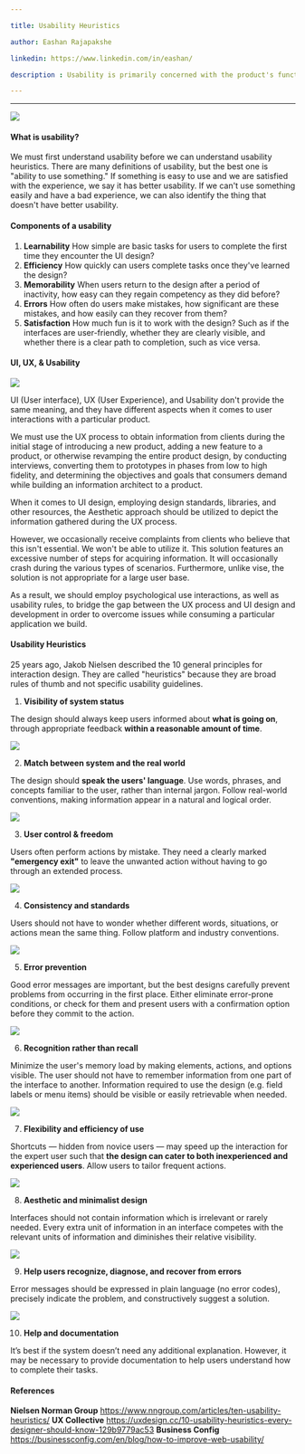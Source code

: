```yaml
---

title: Usability Heuristics

author: Eashan Rajapakshe

linkedin: https://www.linkedin.com/in/eashan/

description : Usability is primarily concerned with the product's functionality, but it also relates to the extent to which products are effective, simple to use, simple to learn, efficient, with fewer mistakes, and pleasant to consumers. Let's learn more about how to use Usability Heuristics to increase usability in a certain software product.

---
```

___

<img src="/img/banner.png"/> 

#### **What is usability?**

We must first understand usability before we can understand usability heuristics. There are many definitions of usability, but the best one is "ability to use something." If something is easy to use and we are satisfied with the experience, we say it has better usability. If we can't use something easily and have a bad experience, we can also identify the thing that doesn't have better usability.

#### **Components of a usability**

1.	**Learnability**
How simple are basic tasks for users to complete the first time they encounter the UI design?
2.	**Efficiency**
    How quickly can users complete tasks once they've learned the design?
3.	**Memorability**
When users return to the design after a period of inactivity, how easy can they regain competency as they did before?
4.	**Errors**
How often do users make mistakes, how significant are these mistakes, and how easily can they recover from them?
5. **Satisfaction**
How much fun is it to work with the design? Such as if the interfaces are user-friendly, whether they are clearly visible, and whether there is a clear path to completion, such as vice versa.

#### **UI, UX, & Usability**
<img src="/img/UX_UI_Usability.png"/> 

UI (User interface), UX (User Experience), and Usability don't provide the same meaning, and they have different aspects when it comes to user interactions with a particular product. 

We must use the UX process to obtain information from clients during the initial stage of introducing a new product, adding a new feature to a product, or otherwise revamping the entire product design, by conducting interviews, converting them to prototypes in phases from low to high fidelity, and determining the objectives and goals that consumers demand while building an information architect to a product.

When it comes to UI design, employing design standards, libraries, and other resources, the Aesthetic approach should be utilized to depict the information gathered during the UX process.

However, we occasionally receive complaints from clients who believe that this isn't essential. We won't be able to utilize it. This solution features an excessive number of steps for acquiring information. It will occasionally crash during the various types of scenarios. Furthermore, unlike vise, the solution is not appropriate for a large user base.

As a result, we should employ psychological use interactions, as well as usability rules, to bridge the gap between the UX process and UI design and development in order to overcome issues while consuming a particular application we build.

#### **Usability Heuristics**
25 years ago, Jakob Nielsen described the 10 general principles for interaction design. They are called "heuristics" because they are broad rules of thumb and not specific usability guidelines.

1.	**Visibility of system status**

The design should always keep users informed about **what is going on**, through appropriate feedback **within a reasonable amount of time**.

<img src="/img/uxp_1.png"/> 

2. **Match between system and the real world**

The design should **speak the users' language**. Use words, phrases, and concepts familiar to the user, rather than internal jargon. Follow real-world conventions, making information appear in a natural and logical order.

<img src="/img/uxp_2.png"/> 

3. **User control & freedom**

Users often perform actions by mistake. They need a clearly marked 
****"emergency exit"**** to leave the unwanted action without having to go through an extended process.

<img src="/img/uxp_3.png"/> 

4. **Consistency and standards**

Users should not have to wonder whether different words, situations, or actions mean the same thing. Follow platform and industry conventions. 

<img src="/img/uxp_4.png"/> 

5.  **Error prevention**

Good error messages are important, but the best designs carefully prevent problems from occurring in the first place. Either eliminate error-prone conditions, or check for them and present users with a confirmation option before they commit to the action.

<img src="/img/uxp_5.png"/> 

6. **Recognition rather than recall**

Minimize the user's memory load by making elements, actions, and options visible. The user should not have to remember information from one part of the interface to another. Information required to use the design (e.g. field labels or menu items) should be visible or easily retrievable when needed.

<img src="/img/uxp_6.png"/> 

7.  **Flexibility and efficiency of use**

Shortcuts — hidden from novice users — may speed up the interaction for the expert user such that **the design can cater to both inexperienced and experienced users**. Allow users to tailor frequent actions.

<img src="/img/uxp_7.png"/> 

8.  **Aesthetic and minimalist design**

Interfaces should not contain information which is irrelevant or rarely needed. Every extra unit of information in an interface competes with the relevant units of information and diminishes their relative visibility.

<img src="/img/uxp_8.png"/> 

9.  **Help users recognize, diagnose, and recover from errors**

Error messages should be expressed in plain language (no error codes), precisely indicate the problem, and constructively suggest a solution.

<img src="/img/uxp_9.png"/> 

10. **Help and documentation**

It’s best if the system doesn’t need any additional explanation. However, it may be necessary to provide documentation to help users understand how to complete their tasks.

#### **References**
**Nielsen Norman Group**
https://www.nngroup.com/articles/ten-usability-heuristics/ 
**UX Collective**
https://uxdesign.cc/10-usability-heuristics-every-designer-should-know-129b9779ac53
**Business Config**
https://businessconfig.com/en/blog/how-to-improve-web-usability/ 


